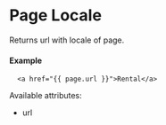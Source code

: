 # Page Locale

Returns url with locale of page.

#### Example

~~~ liquid
  <a href="{{ page.url }}">Rental</a>
~~~

Available attributes:

* url
